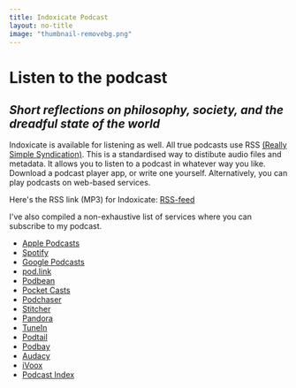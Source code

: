 ```yaml
---
title: Indoxicate Podcast
layout: no-title
image: "thumbnail-removebg.png"
---
```


# Listen to the podcast 

## _Short reflections on philosophy, society, and the dreadful state of the world_

Indoxicate is available for listening as well. All true podcasts use RSS [(Really Simple Syndication)](https://en.wikipedia.org/wiki/RSS). This is a standardised way to distibute audio files and metadata. It allows you to listen to a podcast in whatever way you like. Download a podcast player app, or write one yourself. Alternatively, you can play podcasts on web-based services. 

Here's the RSS link (MP3) for Indoxicate: [RSS-feed](https://indoxicate.me/feed/mp3/)

I've also compiled a non-exhaustive list of services where you can subscribe to my podcast. 

- [Apple Podcasts](https://podcasts.apple.com/uk/podcast/indoxicate/id1667175259)
- [Spotify](https://open.spotify.com/show/5eCTFju0gCgx5UgjXTVXB0)
- [Google Podcasts](https://podcasts.google.com/feed/aHR0cHM6Ly9pbmRveGljYXRlLm1lL2ZlZWQvbXAzLw)
- [pod.link](https://pod.link/indoxicate)
- [Podbean](https://www.podbean.com/podcast-detail/xshtn-29d378/Indoxicate-Podcast)
- [Pocket Casts](https://pca.st/xie4u61x)
- [Podchaser](https://www.podchaser.com/podcasts/indoxicate-5107254)
- [Stitcher](https://www.stitcher.com/show/1065617)
- [Pandora](https://www.pandora.com/podcast/indoxicate/PC:1001065617)
- [TuneIn](https://tunein.com/podcasts/Philosophy-Podcasts/Indoxicate-p3491583/)
- [Podtail](https://podtail.com/en/podcast/indoxicate/)
- [Podbay](https://podbay.fm/p/indoxicate)
- [Audacy](https://www.audacy.com/podcast/indoxicate-0c478)
- [iVoox](https://go.ivoox.com/sq/1806572)
- [Podcast Index](https://podcastindex.org/podcast/5981665)

